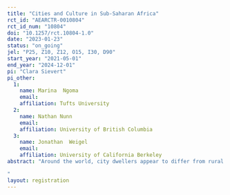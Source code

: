 ```yaml
---
title: "Cities and Culture in Sub-Saharan Africa"
rct_id: "AEARCTR-0010804"
rct_id_num: "10804"
doi: "10.1257/rct.10804-1.0"
date: "2023-01-23"
status: "on_going"
jel: "P25, Z10, Z12, O15, I30, D90"
start_year: "2021-05-01"
end_year: "2024-12-01"
pi: "Clara Sievert"
pi_other:
  1:
    name: Marina  Ngoma
    email: 
    affiliation: Tufts University
  2:
    name: Nathan Nunn
    email: 
    affiliation: University of British Columbia
  3:
    name: Jonathan  Weigel
    email: 
    affiliation: University of California Berkeley
abstract: "Around the world, city dwellers appear to differ from rural populations in their moral values. They are often more likely to embrace individualism over collectivism, and universalism over parochialism. However, past work on the urban-rural gap in moral values cannot easily distinguish selection from causal effects of cities. This project seeks to provide causal evidence about the impacts of access to cities in rural Africa on individuals' preferences and values. We study the randomized rollout of a program promoting urban access in rural villages in the Democratic Republic of the Congo (DRC). Implemented by a local NGO called Congo Helping Hands (CHH), this `City Access Program' (CAP) provides regular weekly transportation by motorbike taxi to the city of Kananga to individuals living in rural villages surrounding the city. Our project studies the effects of CHH's programs on individuals' preferences and values.
"
layout: registration
---
```


